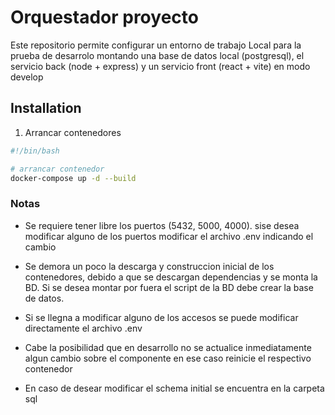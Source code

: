 # Orquestador proyecto

Este repositorio permite configurar un entorno de trabajo Local para la prueba de desarrolo montando una base de datos local (postgresql), el servicio back (node + express) y un servicio front (react + vite) en modo develop

## Installation

1. Arrancar contenedores
```bash
#!/bin/bash

# arrancar contenedor
docker-compose up -d --build
```

### Notas
- Se requiere tener libre los puertos (5432, 5000, 4000). sise desea modificar alguno de los puertos modificar el archivo .env indicando el cambio

- Se demora un poco la descarga y construccion inicial de los contenedores, debido a que se descargan dependencias y se monta la BD. Si se desea montar por fuera el script de  la BD debe crear la base de datos.

- Si se llegna a modificar alguno de los accesos se puede modificar directamente el archivo .env

- Cabe la posibilidad que en desarrollo no se actualice inmediatamente algun cambio sobre el componente en ese caso reinicie el respectivo contenedor

- En caso de desear modificar el schema initial se encuentra en la carpeta sql